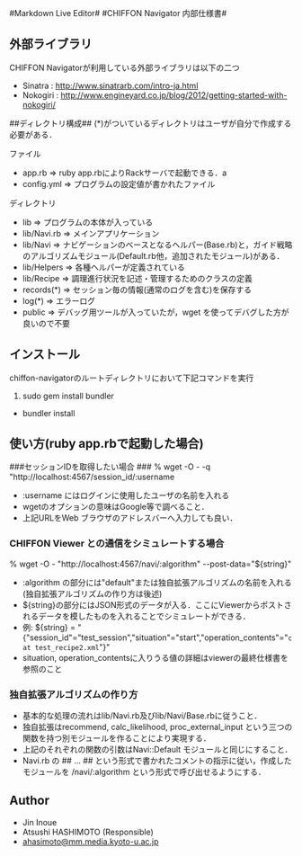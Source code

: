 #Markdown Live Editor#
#CHIFFON Navigator 内部仕様書#

## 外部ライブラリ ##
CHIFFON Navigatorが利用している外部ライブラリは以下の二つ

 - Sinatra : http://www.sinatrarb.com/intro-ja.html
 - Nokogiri : http://www.engineyard.co.jp/blog/2012/getting-started-with-nokogiri/

##ディレクトリ構成##
(*)がついているディレクトリはユーザが自分で作成する必要がある．

ファイル

 - app.rb => ruby app.rbによりRackサーバで起動できる．a
 - config.yml => プログラムの設定値が書かれたファイル

ディレクトリ

 - lib => プログラムの本体が入っている
 - lib/Navi.rb => メインアプリケーション
 - lib/Navi => ナビゲーションのベースとなるヘルパー(Base.rb)と，ガイド戦略のアルゴリズムモジュール(Default.rb他，追加されたモジュール)がある．
 - lib/Helpers => 各種ヘルパーが定義されている
 - lib/Recipe => 調理進行状況を記述・管理するためのクラスの定義
 - records(*) => セッション毎の情報(通常のログを含む)を保存する
 - log(*) => エラーログ
 - public => デバッグ用ツールが入っていたが，wget を使ってデバグした方が良いので不要

## インストール ##
chiffon-navigatorのルートディレクトリにおいて下記コマンドを実行

1. sudo gem install bundler
- bundler install

## 使い方(ruby app.rbで起動した場合) ##
###セッションIDを取得したい場合 ###
% wget -O - -q "http://localhost:4567/session_id/:username

 - :username にはログインに使用したユーザの名前を入れる
 - wgetのオプションの意味はGoogle等で調べること．
 - 上記URLをWeb ブラウザのアドレスバーへ入力しても良い．

### CHIFFON Viewer との通信をシミュレートする場合
% wget -O - "http://localhost:4567/navi/:algorithm" --post-data="${string}"

 - :algorithm の部分には"default"または独自拡張アルゴリズムの名前を入れる(独自拡張アルゴリズムの作り方は後述)
 - ${string}の部分にはJSON形式のデータが入る．ここにViewerからポストされるデータを模したものを入れることでシミュレートができる．
 - 例: ${string} = "{\"session_id\"=\"test_session\",\"situation\"=\"start\",\"operation_contents\"=\"`cat test_recipe2.xml`\"}"
 - situation, operation_contentsに入りうる値の詳細はviewerの最終仕様書を参照のこと

### 独自拡張アルゴリズムの作り方 ###
 - 基本的な処理の流れはlib/Navi.rb及びlib/Navi/Base.rbに従うこと．
 - 独自拡張はrecommend, calc_likelihood, proc_external_input という三つの関数を持つ別モジュールを作ることにより実現する．
 - 上記のそれぞれの関数の引数はNavi::Default モジュールと同じにすること．
 - Navi.rb の ## ... ## という形式で書かれたコメントの指示に従い，作成したモジュールを /navi/:algorithm という形式で呼び出せるようにする．

## Author ##
 - Jin Inoue
 - Atsushi HASHIMOTO (Responsible)
  - ahasimoto@mm.media.kyoto-u.ac.jp